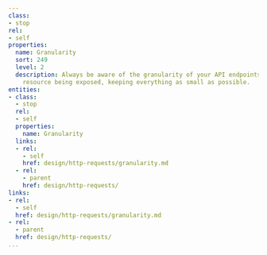 ```yaml
---
class:
- stop
rel:
- self
properties:
  name: Granularity
  sort: 249
  level: 2
  description: Always be aware of the granularity of your API endpoints, and each
    resource being exposed, keeping everything as small as possible.
entities:
- class:
  - stop
  rel:
  - self
  properties:
    name: Granularity
  links:
  - rel:
    - self
    href: design/http-requests/granularity.md
  - rel:
    - parent
    href: design/http-requests/
links:
- rel:
  - self
  href: design/http-requests/granularity.md
- rel:
  - parent
  href: design/http-requests/
...
```


